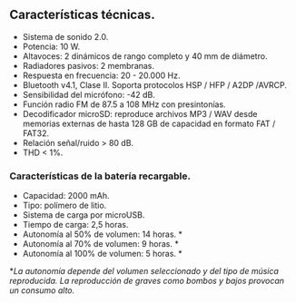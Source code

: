 ## Características técnicas.

*	Sistema de sonido 2.0.
*	Potencia: 10 W.
* Altavoces: 2 dinámicos de rango completo y 40 mm de diámetro.
* Radiadores pasivos: 2 membranas.
*	Respuesta en frecuencia: 20 - 20.000 Hz.
*	Bluetooth v4.1, Clase II. Soporta protocolos HSP / HFP / A2DP /AVRCP.
*	Sensibilidad del micrófono: -42 dB.
* Función radio FM de 87.5 a 108 MHz con presintonías.
* Decodificador microSD: reproduce archivos MP3 / WAV desde memorias externas de hasta 128 GB de capacidad en formato FAT / FAT32.
*	Relación señal/ruido > 80 dB.
*	THD < 1%.

### Características de la batería recargable.
*	Capacidad: 2000 mAh.
* Tipo: polímero de litio.
*	Sistema de carga por microUSB.
*	Tiempo de carga: 2,5 horas.
* Autonomía al 50% de volumen: 14 horas. *
* Autonomía al 70% de volumen: 9 horas. *
* Autonomía al 100% de volumen: 5 horas. *

 **La autonomía depende del volumen seleccionado y del tipo de música reproducida. La reproducción de graves como bombos y bajos provocan un consumo alto.*

